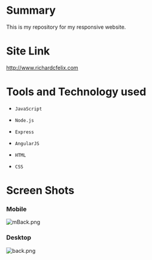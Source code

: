 # Summary #
This is my repository for my responsive website. 

# Site Link #

http://www.richardcfelix.com

# Tools and Technology used #

*     JavaScript
*     Node.js
*     Express
*     AngularJS
*     HTML
*     CSS

# Screen Shots #
### Mobile ###
![mBack.png](https://bitbucket.org/repo/AA9G7b/images/4290520648-mBack.png)

### Desktop ###
![back.png](https://bitbucket.org/repo/AA9G7b/images/402491480-back.png)